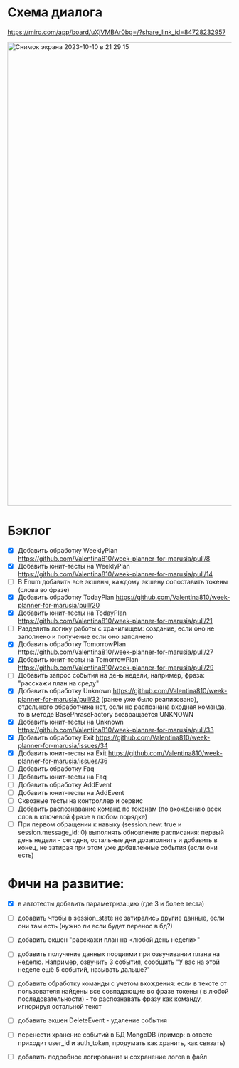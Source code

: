 # Схема диалога

https://miro.com/app/board/uXjVMBAr0bg=/?share_link_id=84728232957

<img width="1041" alt="Снимок экрана 2023-10-10 в 21 29 15" src="https://github.com/Valentina810/week-planner-for-marusia/assets/83814517/2bf6457f-0112-4607-8e0f-6a2f8b71c447">

# Бэклог

- [X] Добавить обработку WeeklyPlan https://github.com/Valentina810/week-planner-for-marusia/pull/8
- [X] Добавить юнит-тесты на WeeklyPlan https://github.com/Valentina810/week-planner-for-marusia/pull/14
- [ ] В Enum добавить все экшены, каждому экшену сопоставить токены (слова во фразе)
- [X] Добавить обработку TodayPlan https://github.com/Valentina810/week-planner-for-marusia/pull/20
- [X] Добавить юнит-тесты на TodayPlan https://github.com/Valentina810/week-planner-for-marusia/pull/21
- [ ] Разделить логику работы с хранилищем: создание, если оно не заполнено и получение если оно заполнено
- [X] Добавить обработку TomorrowPlan https://github.com/Valentina810/week-planner-for-marusia/pull/27
- [X] Добавить юнит-тесты на TomorrowPlan https://github.com/Valentina810/week-planner-for-marusia/pull/29
- [ ] Добавить запрос события на день недели, например, фраза: "расскажи план на среду"
- [X] Добавить обработку Unknown https://github.com/Valentina810/week-planner-for-marusia/pull/32 (ранее уже было реализовано), отдельного обработчика нет, если не распознана входная команда, то в методе BasePhraseFactory возвращается UNKNOWN
- [X] Добавить юнит-тесты на Unknown https://github.com/Valentina810/week-planner-for-marusia/pull/33
- [X] Добавить обработку Exit https://github.com/Valentina810/week-planner-for-marusia/issues/34
- [X] Добавить юнит-тесты на Exit https://github.com/Valentina810/week-planner-for-marusia/issues/36
- [ ] Добавить обработку Faq
- [ ] Добавить юнит-тесты на Faq
- [ ] Добавить обработку AddEvent
- [ ] Добавить юнит-тесты на AddEvent
- [ ] Сквозные тесты на контроллер и сервис
- [ ] Добавить распознавание команд по токенам (по вхождению всех слов в ключевой фразе в любом порядке)
- [ ] При первом обращении к навыку (session.new: true и session.message_id: 0) выполнять обновление расписания: первый день недели - сегодня,
  остальные дни дозаполнить и добавить в конец, не затирая при этом уже добавленные события (если они есть)

# Фичи на развитие:

- [X] в автотесты добавить параметризацию (где 3 и более теста)
- [ ] добавить чтобы в session_state не затирались другие данные, если они там есть (нужно ли если будет перенос в бд?)
- [ ] добавить экшен "расскажи план на <любой день недели>"
- [ ] добавить получение данных порциями при озвучивании плана на неделю. Например, озвучить 3 события, сообщить "У вас
  на
  этой неделе ешё 5 событий, называть дальше?"
- [ ] добавить обработку команды с учетом вхождения: если в тексте от пользователя найдены все совпадающие во фразе
  токены (
  в любой последовательности) - то распознавать фразу как команду, игнорируя остальной текст
- [ ] добавить экшен DeleteEvent - удаление события
- [ ] перенести хранение событий в БД MongoDB (пример: в ответе приходит user_id и auth_token, продумать как хранить,
  как
  связать)
- [ ] добавить подробное логирование и сохранение логов в файл


